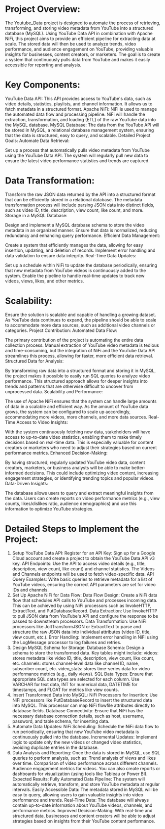 # Project Overview:
The Youtube_Data project is designed to automate the process of retrieving, transforming, and storing video metadata from YouTube into a structured database (MySQL). Using YouTube Data API in combination with Apache NiFi, this project aims to provide an efficient pipeline for extracting data at scale. The stored data will then be used to analyze trends, video performance, and audience engagement on YouTube, providing valuable insights for businesses, content creators, or marketers. The goal is to create a system that continuously pulls data from YouTube and makes it easily accessible for reporting and analysis.

# Key Components:
YouTube Data API: This API provides access to YouTube's data, such as video details, statistics, playlists, and channel information. It allows us to fetch metadata in a structured format.
Apache NiFi: NiFi is used to manage the automated data flow and processing pipeline. NiFi will handle the extraction, transformation, and loading (ETL) of the raw YouTube data into the MySQL database.
MySQL Database: The data from the YouTube API will be stored in MySQL, a relational database management system, ensuring that the data is structured, easy to query, and scalable.
Detailed Project Goals:
Automate Data Retrieval:

Set up a process that automatically pulls video metadata from YouTube using the YouTube Data API.
The system will regularly pull new data to ensure the latest video performance statistics and trends are captured.
# Data Transformation:

Transform the raw JSON data returned by the API into a structured format that can be efficiently stored in a relational database.
The metadata transformation process will include parsing JSON data into distinct fields, such as video ID, title, description, view count, like count, and more.
Storage in a MySQL Database:

Design and implement a MySQL database schema to store the video metadata in an organized manner.
Ensure that data is normalized, reducing redundancy and enhancing query performance.
Efficient Data Management:

Create a system that efficiently manages the data, allowing for easy insertion, updating, and deletion of records.
Implement error handling and data validation to ensure data integrity.
Real-Time Data Updates:

Set up a schedule within NiFi to update the database periodically, ensuring that new metadata from YouTube videos is continuously added to the system.
Enable the pipeline to handle real-time updates to track new videos, views, likes, and other metrics.
# Scalability:

Ensure the solution is scalable and capable of handling a growing dataset. As YouTube data continues to expand, the pipeline should be able to scale to accommodate more data sources, such as additional video channels or categories.
Project Contribution:
Automated Data Flow:

The primary contribution of the project is automating the entire data collection process. Manual extraction of YouTube video metadata is tedious and time-consuming, but the integration of NiFi and the YouTube Data API streamlines this process, allowing for faster, more efficient data retrieval.
Structured Data for Analysis:

By transforming raw data into a structured format and storing it in MySQL, the project makes it possible to easily run SQL queries to analyze video performance. This structured approach allows for deeper insights into trends and patterns that are otherwise difficult to uncover from unprocessed data.
Scalability and Performance:

The use of Apache NiFi ensures that the system can handle large amounts of data in a scalable and efficient way. As the amount of YouTube data grows, the system can be configured to scale up accordingly, accommodating more videos, more channels, and more data sources.
Real-Time Access to Video Insights:

With the system continuously fetching new data, stakeholders will have access to up-to-date video statistics, enabling them to make timely decisions based on real-time data. This is especially valuable for content creators or marketers who need to adjust their strategies based on current performance metrics.
Enhanced Decision-Making:

By having structured, regularly updated YouTube video data, content creators, marketers, or business analysts will be able to make better-informed decisions. This could include optimizing video content, increasing engagement strategies, or identifying trending topics and popular videos.
Data-Driven Insights:

The database allows users to query and extract meaningful insights from the data. Users can create reports on video performance metrics (e.g., view counts, likes/dislikes ratio, audience demographics) and use this information to optimize YouTube strategies.
# Detailed Steps to Implement the Project:
1. Setup YouTube Data API:
Register for an API Key: Sign up for a Google Cloud account and create a project to obtain the YouTube Data API v3 key.
API Endpoints: Use the API to access video details (e.g., title, description, view count, like count) and channel statistics. The Videos and Channels endpoints will be used to fetch video-specific data.
API Query Examples: Write basic queries to retrieve metadata for a list of YouTube videos, ensuring the correct API parameters are set for video IDs and channels.
2. Set Up Apache NiFi for Data Flow:
Data Flow Design: Create a NiFi data flow that schedules API calls to YouTube and processes incoming data. This can be achieved by using NiFi processors such as InvokeHTTP, ExtractText, and PutDatabaseRecord.
Data Extraction: Use InvokeHTTP to pull JSON data from YouTube's API and configure the response to be passed to downstream processors.
Data Transformation: Use NiFi processors like JoltTransformJSON or ExtractText to parse and structure the raw JSON data into individual attributes (video ID, title, view count, etc.).
Error Handling: Implement error handling in NiFi using the LogMessage processor to log failures and retries.
3. Design MySQL Schema for Storage:
Database Schema: Design a schema to store the transformed data. Key tables might include:
videos: stores metadata like video ID, title, description, view count, like count, etc.
channels: stores channel-level data like channel ID, name, subscriber count, etc.
video_stats: stores time-series data for video performance metrics (e.g., daily views).
SQL Data Types: Ensure that appropriate SQL data types are selected for each column. Use VARCHAR for text data, INT for numerical data, DATETIME for timestamps, and FLOAT for metrics like view counts.
4. Insert Transformed Data into MySQL:
NiFi Processors for Insertion: Use NiFi processors like PutDatabaseRecord to insert the structured data into MySQL. This processor can map NiFi flowfile attributes directly to database fields.
Database Connectivity: Ensure that NiFi has the necessary database connection details, such as host, username, password, and table schema, for inserting data.
5. Automate Data Updates:
NiFi Scheduling: Schedule the NiFi data flow to run periodically, ensuring that new YouTube video metadata is continuously pulled into the database.
Incremental Updates: Implement logic to update only the new videos or changed video statistics, avoiding duplicate entries in the database.
6. Data Analysis and Reporting:
Once the data is stored in MySQL, use SQL queries to perform analysis, such as:
Trend analysis of views and likes over time.
Comparison of video performance across different channels.
Audience engagement metrics for videos.
You can also create reports or dashboards for visualization (using tools like Tableau or Power BI).
Expected Results:
Fully Automated Data Pipeline: The system will automatically retrieve, transform, and store YouTube metadata at regular intervals.
Easily Accessible Data: The metadata stored in MySQL will be easy to query, allowing users to gain valuable insights into video performance and trends.
Real-Time Data: The database will always contain up-to-date information about YouTube videos, channels, and performance metrics.
Improved Decision-Making: With real-time and structured data, businesses and content creators will be able to adjust strategies based on insights from their YouTube content performance.
